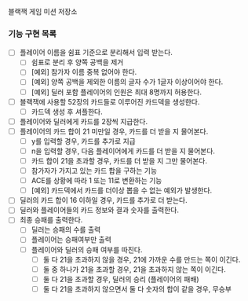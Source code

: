 블랙잭 게임 미션 저장소

### 기능 구현 목록

- [ ] 플레이어 이름을 쉼표 기준으로 분리해서 입력 받는다.
    - [ ] 쉼표로 분리 후 양쪽 공백을 제거
    - [ ] [예외] 참가자 이름 중복 없어야 한다.
    - [ ] [예외] 양쪽 공백을 제외한 이름의 글자 수가 1글자 이상이어야 한다.
    - [ ] [예외] 딜러 포함 플레이어의 인원은 최대 8명까지 허용한다.
- [ ] 블랙잭에 사용할 52장의 카드들로 이루어진 카드덱을 생성한다.
    - [ ] 카드덱 생성 후 셔플한다.
- [ ] 플레이어와 딜러에게 카드를 2장씩 지급한다.
- [ ] 플레이어의 카드 합이 21 미만일 경우, 카드를 더 받을 지 물어본다.
    - [ ] y를 입력할 경우, 카드를 추가로 지급
    - [ ] n을 입력할 경우, 다음 플레이어에게 카드를 더 받을 지 물어본다.
    - [ ] 카드 합이 21을 초과할 경우, 카드를 더 받을 지 그만 물어본다.
    - [ ] 참가자가 가지고 있는 카드 합을 구하는 기능
    - [ ] ACE를 상황에 따라 1 또는 11로 변환하는 기능
    - [ ] [예외] 카드덱에서 카드를 더이상 뽑을 수 없는 예외가 발생한다.
- [ ] 딜러의 카드 합이 16 이하일 경우, 카드를 추가로 더 받는다.
- [ ] 딜러와 플레이어들의 카드 정보와 결과 숫자를 출력한다.
- [ ] 최종 승패를 출력한다.
    - [ ] 딜러는 승패의 수를 출력
    - [ ] 플레이어는 승패여부만 출력
    - [ ] 플레이어와 딜러의 승패 여부를 따진다.
        - [ ] 둘 다 21을 초과하지 않을 경우, 21에 가까운 수를 만드는 쪽이 이긴다.
        - [ ] 둘 중 하나가 21을 초과할 경우, 21을 초과하지 않는 쪽이 이긴다.
        - [ ] 둘 다 21을 초과할 경우, 딜러의 승리 (플레이어의 패배)
        - [ ] 둘 다 21을 초과하지 않으면서 둘 다 숫자의 합이 같을 경우, 무승부